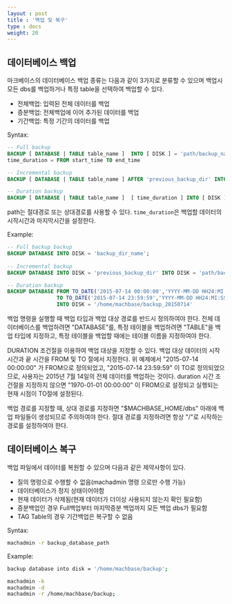 ```yaml
---
layout : post
title : '백업 및 복구'
type : docs
weight: 20
---
```


## 데이터베이스 백업

마크베이스의 데이터베이스 백업 종류는 다음과 같이 3가지로 분류할 수 있으며
백업시 모든 dbs를 백업하거나 특정 table을 선택하여 백업할 수 있다.
 - 전체백업: 입력된 전체 데이터를 백업
 - 증분백업: 전체백업에 이어 추가된 데이터를 백업
 - 기간백업: 특정 기간의 데이터를 백업

Syntax:

```sql
-- Full backup
BACKUP [ DATABASE | TABLE table_name ]  INTO [ DISK ] = 'path/backup_name';
time_duration = FROM start_time TO end_time

-- Incremental backup
BACKUP [ DATABASE | TABLE table_name ] AFTER 'previous_backup_dir' INTO [ DISK ] = 'path/backup_name';

-- Duration backup
BACKUP [ DATABASE | TABLE table_name ]  [ time_duration ] INTO [ DISK ] = 'path/backup_name';
```
path는 절대경로 또는 상대경로를 사용할 수 있다.
`time_duration`은 백업할 데이터의 시작시간과 마지막시간을 설정한다.

Example:

```sql
-- Full backup backup
BACKUP DATABASE INTO DISK = 'backup_dir_name';
 
-- Incremental backup
BACKUP DATABASE INTO DISK = 'previous_backup_dir' INTO DISK = 'path/backup_name';

-- Duration backup
BACKUP DATABASE FROM TO_DATE('2015-07-14 00:00:00','YYYY-MM-DD HH24:MI:SS')
                TO TO_DATE('2015-07-14 23:59:59','YYYY-MM-DD HH24:MI:SS')
                INTO DISK = '/home/machbase/backup_20150714'
```

백업 명령을 실행할 때 백업 타입과 백업 대상 경로를 반드시 정의하여야 한다. 전체 데이터베이스를 백업하려면 "DATABASE"를, 특정 테이블을 백업하려면 "TABLE"을 백업 타입에 지정하고, 특정 테이블을 백업할 때에는 테이블 이름을 지정하여야 한다.

DURATION 조건절을 이용하여 백업 대상을 지정할 수 있다.
백업 대상 데이터의 시작 시간과 끝 시간을 FROM 및 TO 절에서 지정한다.
위 예제에서  "2015-07-14 00:00:00" 가 FROM으로 정의되었고, "2015-07-14 23:59:59" 이 TO로 정의되었으므로, 사용자는 2015년 7월 14일의 전체 데이터를 백업하는 것이다.
duration 시간 조건절을 지정하지 않으면 "1970-01-01 00:00:00" 이 FROM으로 설정되고 실행되는 현재 시점이 TO절에 설정된다.

백업 경로를 지정할 때, 상대 경로를 지정하면 "$MACHBASE_HOME/dbs" 아래에 백업 파일들이 생성되므로 주의하여야 한다. 절대 경로를 지정하려면 항상 "/"로 시작하는 경로를 설정하여야 한다.

## 데이터베이스 복구

백업 파일에서 데이터를 복원할 수 있으며 다음과 같은 제약사항이 있다.
 - 질의 명령으로 수행할 수 없음(machadmin 명령 으로만 수행 가능)
 - 데이터베이스가 정지 상태이어야함
 - 현재 데이터가 삭제됨(현재 데이터가 더이상 사용되지 않는지 확인 필요함)
 - 증분백업인 경우 Full백업부터 마지막증분 백업까지 모든 백업 dbs가 필요함
 - TAG Table의 경우 기간백업은 복구할 수 없음

Syntax:

```bash
machadmin -r backup_database_path
```

Example:

```bash
backup database into disk = '/home/machbase/backup';

machadmin -k
machadmin -d
machadmin -r /home/machbase/backup;
```

